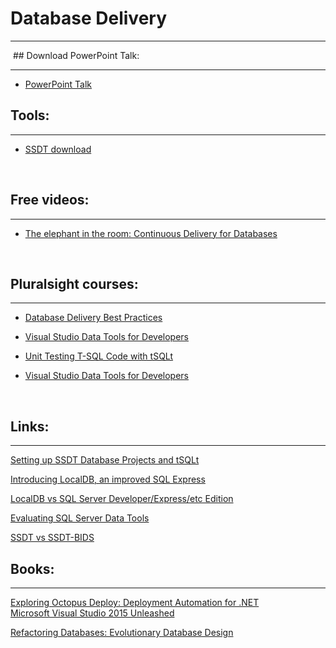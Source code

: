 # Database Delivery

***

 ## Download PowerPoint Talk:
 
 ---
 
 - [PowerPoint Talk](https://github.com/GitMje/db_deployment_talk/raw/master/_Talk.pptx)

## Tools:

---

-   [SSDT download](http://msdn.microsoft.com/enus/data/hh297027)

 

## Free videos:

---

-   [The elephant in the room: Continuous Delivery for
    Databases](https://vimeo.com/131637362)

 

## Pluralsight courses:

---

-   [Database Delivery Best
    Practices](http://www.pluralsight.com/courses/database-delivery-best-practices)

-   [Visual Studio Data Tools for
    Developers](http://app.pluralsight.com/courses/visual-studio-data-tools-developers)

-   [Unit Testing T-SQL Code with
    tSQLt](https://app.pluralsight.com/library/courses/unit-testing-t-sql-tsqlt)

-   [Visual Studio Data Tools for
    Developers](https://app.pluralsight.com/library/courses/visual-studio-data-tools-developers)

     

## Links:

---

[Setting up SSDT Database Projects and
tSQLt](https://kzhendev.wordpress.com/2014/01/08/setting-up-ssdt-database-projects-and-tsqlt/)

[Introducing LocalDB, an improved SQL
Express](https://blogs.msdn.microsoft.com/sqlexpress/2011/07/12/introducing-localdb-an-improved-sql-express/)

[LocalDB vs SQL Server Developer/Express/etc Edition](https://www.simple-talk.com/sql/sql-development/edition-sql-server-best-development-work/#6)


[Evaluating SQL Server Data
Tools](https://www.codeproject.com/articles/357905/evaluating%C2%ADsql%C2%ADserver%C2%ADdata%C2%ADtools6/24)

[SSDT vs SSDT-BIDS](http://www.jamesserra.com/archive/2012/04/ssdt-installation-confusion/)


## Books:

---

[Exploring Octopus Deploy: Deployment Automation for .NET](http://a.co/61HNN4U)[  
Microsoft Visual Studio 2015 Unleashed ](  
http://a.co/h97ByJl)

[Refactoring Databases: Evolutionary Database Design](http://a.co/goMDrb9)
